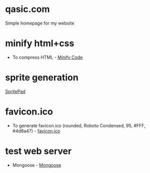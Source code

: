 # qasic.com

Simple homepage for my website

# minify html+css

* To compress HTML - [Minify Code](http://minifycode.com/html-minifier)

# sprite generation

[SpritePad](https://spritepad.wearekiss.com)

# favicon.ico

* To generate favicon.ico (rounded, Roboto Condensed, 95, #FFF, #4d8a47) - [favicon.ico](https://favicon.io)

# test web server

* Mongoose - [Mongoose](https://cesanta.com/mongoose-library.html)
